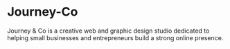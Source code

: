 # Journey-Co
Journey &amp; Co is a creative web and graphic design studio dedicated to helping small businesses and entrepreneurs build a strong online presence.
